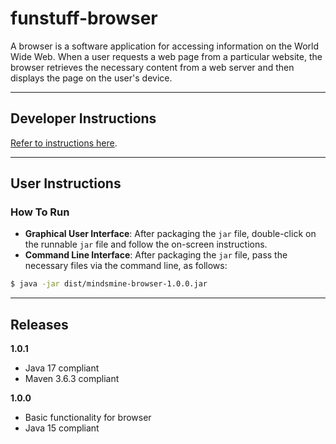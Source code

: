 # funstuff-browser #

A browser is a software application for accessing information on the World Wide Web. When a user requests a web page from a
particular website, the browser retrieves the necessary content from a web server and then displays the page on the user's device.

---

## Developer Instructions ##

[Refer to instructions here](../../README.md#developer-instructions).

---

## User Instructions ##

### How To Run ###

* **Graphical User Interface**: After packaging the `jar` file, double-click on the runnable `jar` file and follow the
on-screen instructions.
* **Command Line Interface**: After packaging the `jar` file, pass the necessary files via the command line, as follows:
```bash
$ java -jar dist/mindsmine-browser-1.0.0.jar
```

---

## Releases ##

**1.0.1**
* Java 17 compliant
* Maven 3.6.3 compliant

**1.0.0**
* Basic functionality for browser
* Java 15 compliant
